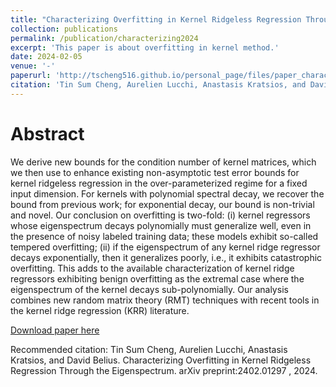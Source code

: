 ```yaml
---
title: "Characterizing Overfitting in Kernel Ridgeless Regression Through the Eigenspectrum"
collection: publications
permalink: /publication/characterizing2024
excerpt: 'This paper is about overfitting in kernel method.'
date: 2024-02-05
venue: '-'
paperurl: 'http://tscheng516.github.io/personal_page/files/paper_characterizing2024.pdf'
citation: 'Tin Sum Cheng, Aurelien Lucchi, Anastasis Kratsios, and David Belius. Characterizing Overfitting in Kernel Ridgeless Regression Through the Eigenspectrum. arXiv preprint:2402.01297 , 2024. '
---
```


Abstract
=====
We derive new bounds for the condition number of kernel matrices, which we
then use to enhance existing non-asymptotic test error bounds for kernel ridgeless regression
in the over-parameterized regime for a fixed input dimension. For kernels with polynomial
spectral decay, we recover the bound from previous work; for exponential decay, our bound is
non-trivial and novel.
Our conclusion on overfitting is two-fold: (i) kernel regressors whose eigenspectrum decays
polynomially must generalize well, even in the presence of noisy labeled training data; these
models exhibit so-called tempered overfitting; (ii) if the eigenspectrum of any kernel ridge regressor
decays exponentially, then it generalizes poorly, i.e., it exhibits catastrophic overfitting.
This adds to the available characterization of kernel ridge regressors exhibiting benign overfitting
as the extremal case where the eigenspectrum of the kernel decays sub-polynomially.
Our analysis combines new random matrix theory (RMT) techniques with recent tools in the
kernel ridge regression (KRR) literature.

[Download paper here](http://tscheng516.github.io/personal_page/files/paper_characterizing2024.pdf)

Recommended citation: Tin Sum Cheng, Aurelien Lucchi, Anastasis Kratsios, and David Belius. Characterizing Overfitting in Kernel Ridgeless Regression Through the Eigenspectrum. arXiv preprint:2402.01297 , 2024.
